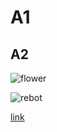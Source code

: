 # A1

## A2

![flower](assets/flower.jpg)

![rebot](rebot.jpeg)

[link](http://example.com#fragment)